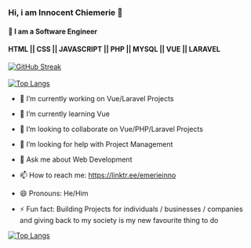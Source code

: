 <!--
**emerie55/emerie55** is a ✨ _special_ ✨ repository because its `README.md` (this file) appears on your GitHub profile.
-->

### Hi, i am Innocent Chiemerie 👋
#### 🌱 I am a Software Engineer

#### HTML || CSS || JAVASCRIPT || PHP || MYSQL || VUE || LARAVEL

[![GitHub Streak](https://github-readme-streak-stats.herokuapp.com/?user=emerie55&theme=nightowl)](https://git.io/streak-stats)&nbsp; &nbsp; &nbsp; &nbsp; &nbsp;
<br>
<br>
[![Top Langs](https://github-readme-stats.vercel.app/api/top-langs/?username=emerie55&layout=compact&card_width=445)](https://github.com/emerie55/github-readme-stats)


- 🔭 I’m currently working on Vue/Laravel Projects

- 🌱 I’m currently learning Vue

- 👯 I’m looking to collaborate on Vue/PHP/Laravel Projects

- 🤔 I’m looking for help with Project Management

- 💬 Ask me about Web Development

- 📫 How to reach me: https://linktr.ee/emerieinno

- 😄 Pronouns: He/Him

- ⚡ Fun fact: Building Projects for individuals / businesses / companies and giving back to my society is my new favourite thing to do


<!-- [![Top Langs](https://github-readme-stats.vercel.app/api/top-langs/?username=emerie55&layout=compact)](https://github.com/emerie55/github-readme-stats) -->
[![Top Langs](https://github-readme-stats.vercel.app/api/top-langs/?username=emerie55&layout=compact&langs_count=10&card_width=445)](https://github.com/emerie55/github-readme-stats)
<!-- [![Anurag's GitHub stats](https://github-readme-stats.vercel.app/api?username=emerie55)](https://github.com/emerie55/github-readme-stats) -->
